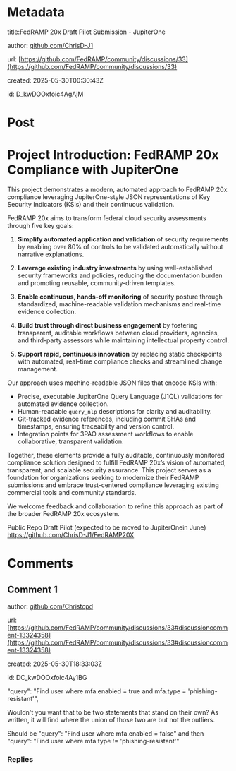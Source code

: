 # Metadata

title:FedRAMP 20x Draft Pilot Submission - JupiterOne

author: [github.com/ChrisD-J1](https://github.com/ChrisD-J1)

url: [https://github.com/FedRAMP/community/discussions/33](https://github.com/FedRAMP/community/discussions/33)

created: 2025-05-30T00:30:43Z

id: D_kwDOOxfoic4AgAjM



# Post

# Project Introduction: FedRAMP 20x Compliance with JupiterOne

This project demonstrates a modern, automated approach to FedRAMP 20x compliance leveraging JupiterOne-style JSON representations of Key Security Indicators (KSIs) and their continuous validation.

FedRAMP 20x aims to transform federal cloud security assessments through five key goals:

1. **Simplify automated application and validation** of security requirements by enabling over 80% of controls to be validated automatically without narrative explanations.

2. **Leverage existing industry investments** by using well-established security frameworks and policies, reducing the documentation burden and promoting reusable, community-driven templates.

3. **Enable continuous, hands-off monitoring** of security posture through standardized, machine-readable validation mechanisms and real-time evidence collection.

4. **Build trust through direct business engagement** by fostering transparent, auditable workflows between cloud providers, agencies, and third-party assessors while maintaining intellectual property control.

5. **Support rapid, continuous innovation** by replacing static checkpoints with automated, real-time compliance checks and streamlined change management.

Our approach uses machine-readable JSON files that encode KSIs with:

- Precise, executable JupiterOne Query Language (J1QL) validations for automated evidence collection.
- Human-readable `query_nlp` descriptions for clarity and auditability.
- Git-tracked evidence references, including commit SHAs and timestamps, ensuring traceability and version control.
- Integration points for 3PAO assessment workflows to enable collaborative, transparent validation.

Together, these elements provide a fully auditable, continuously monitored compliance solution designed to fulfill FedRAMP 20x’s vision of automated, transparent, and scalable security assurance. This project serves as a foundation for organizations seeking to modernize their FedRAMP submissions and embrace trust-centered compliance leveraging existing commercial tools and community standards.

We welcome feedback and collaboration to refine this approach as part of the broader FedRAMP 20x ecosystem.

Public Repo Draft Pilot (expected to be moved to JupiterOnein June) https://github.com/ChrisD-J1/FedRAMP20X

# Comments




## Comment 1

author: [github.com/Christcpd](https://github.com/Christcpd)

url: [https://github.com/FedRAMP/community/discussions/33#discussioncomment-13324358](https://github.com/FedRAMP/community/discussions/33#discussioncomment-13324358)

created: 2025-05-30T18:33:03Z

id: DC_kwDOOxfoic4Ay1BG

"query": "Find user where mfa.enabled = true and mfa.type = 'phishing-resistant'",

Wouldn't you want that to be two statements that stand on their own?  As written, it will find where the union of those two are but not the outliers.

Should be "query": "Find user where mfa.enabled = false"
and then "query": "Find user where mfa.type != 'phishing-resistant'"

### Replies

